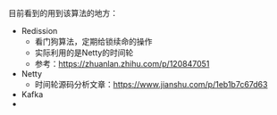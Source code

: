 

目前看到的用到该算法的地方：

- Redission
  - 看门狗算法，定期给锁续命的操作
  - 实际利用的是Netty的时间轮
  - 参考：https://zhuanlan.zhihu.com/p/120847051
- Netty
  - 时间轮源码分析文章：https://www.jianshu.com/p/1eb1b7c67d63
- Kafka
- 